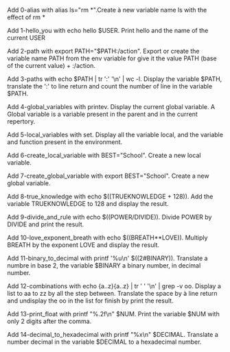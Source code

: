 Add 0-alias with alias ls="rm *".Create à new variable name ls with the effect of rm *

Add 1-hello_you with echo hello $USER. Print hello and the name of the current USER

Add 2-path with export PATH="$PATH:/action". Export or create the variable name PATH from the env variable for give it the value PATH (base of the current value) + :/action.

Add 3-paths with echo $PATH | tr ':' '\n' | wc -l. Display the variable $PATH, translate the ':' to line return and count the number of line in the variable $PATH. 

Add 4-global_variables with printev. Display the current global variable. A Global variable is a variable present in the parent and in the current repertory. 

Add 5-local_variables with set. Display all the variable local, and the variable and function present in the environment. 

Add 6-create_local_variable with BEST="School". Create a new local variable. 

Add 7-create_global_variable with export BEST="School". Create a new global variable. 

Add 8-true_knowledge with echo $((TRUEKNOWLEDGE + 128)). Add the variable TRUEKNOWLEDGE to 128 and display the result.

Add 9-divide_and_rule with echo $((POWER/DIVIDE)). Divide POWER by DIVIDE and print the result.

Add 10-love_exponent_breath with echo $((BREATH**LOVE)). Multiply BREATH by the exponent LOVE and display the result. 

Add 11-binary_to_decimal with printf '%u\n' $((2#BINARY)). Translate a numbre in base 2, the variable $BINARY a binary number, in decimal number. 

Add 12-combinations with echo {a..z}{a..z} | tr ' ' '\n' | grep -v oo. Display a list to aa to zz by all the step between. Translate the space by à line return and undisplay the oo in the list for finish by print the result. 

Add 13-print_float with printf "%.2f\n" $NUM. Print the variable $NUM with only 2 digits after the comma. 

Add 14-decimal_to_hexadecimal with printf "%x\n" $DECIMAL. Translate a number decimal in the variable $DECIMAL to a hexadecimal number.
